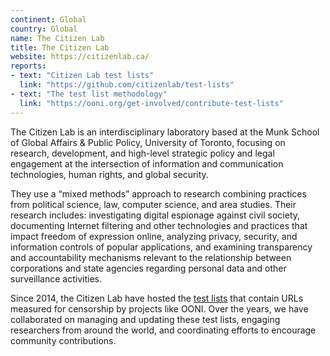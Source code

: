 ```yaml
---
continent: Global
country: Global
name: The Citizen Lab
title: The Citizen Lab
website: https://citizenlab.ca/
reports:
- text: "Citizen Lab test lists"
  link: "https://github.com/citizenlab/test-lists"
- text: "The test list methodology"
  link: "https://ooni.org/get-involved/contribute-test-lists"	
---
```


The Citizen Lab is an interdisciplinary laboratory based at the Munk School of Global Affairs & Public Policy, University of Toronto, focusing on research, development, and high-level strategic policy and legal engagement at the intersection of information and communication technologies, human rights, and global security.

They use a “mixed methods” approach to research combining practices from political science, law, computer science, and area studies. Their research includes: investigating digital espionage against civil society, documenting Internet filtering and other technologies and practices that impact freedom of expression online, analyzing privacy, security, and information controls of popular applications, and examining transparency and accountability mechanisms relevant to the relationship between corporations and state agencies regarding personal data and other surveillance activities.

Since 2014, the Citizen Lab have hosted the [test lists](https://github.com/citizenlab/test-lists) that contain URLs measured for censorship by projects like OONI. Over the years, we have collaborated on managing and updating these test lists, engaging researchers from around the world, and coordinating efforts to encourage community contributions.
